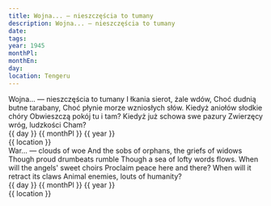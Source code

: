 ```yaml
---
title: Wojna... — nieszczęścia to tumany
description: Wojna... — nieszczęścia to tumany
date:
tags:
year: 1945
monthPl:
monthEn:
day:
location: Tengeru
---
```


<span class="poem">
        Wojna... — nieszczęścia to tumany
        I łkania sierot, żale wdów,
        Choć dudnią butne tarabany,
        Choć płynie morze wzniosłych słów.
Kiedyż aniołów słodkie chóry
Obwieszczą pokój tu i tam?
Kiedyż już schowa swe pazury
Zwierzęcy wróg, ludzkości Cham?
</span>

<span class="dateLocation">
<br> {{ day }} {{ monthPl }} {{ year }} <br>
{{ location }} <br>
</span>

<span class="translation">
        War… — clouds of woe
        And the sobs of orphans, the griefs of widows
        Though proud drumbeats rumble
        Though a sea of lofty words flows.
When will the angels' sweet choirs
Proclaim peace here and there?
When will it retract its claws
Animal enemies, louts of humanity?
</span>

<span class="dateLocation">
<br> {{ day }} {{ monthPl }} {{ year }} <br>
{{ location }} <br>
</span>
